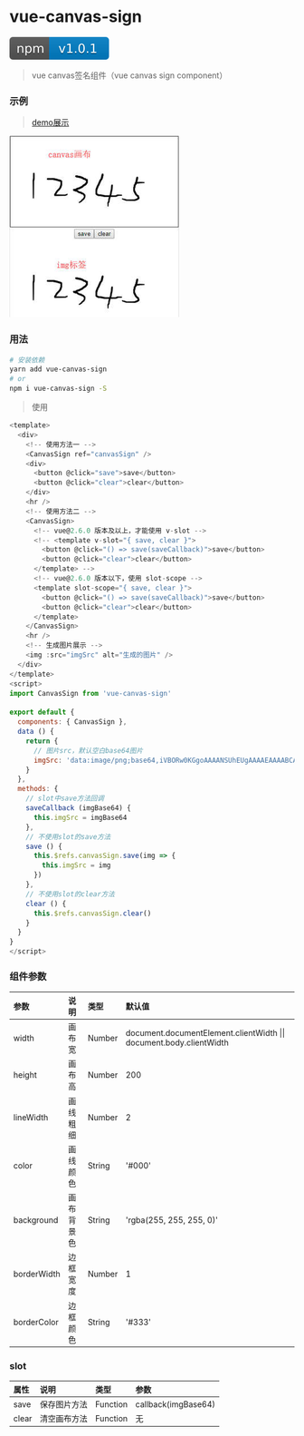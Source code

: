 # vue-canvas-sign
[![npm package](screenshot/version.svg)](https://www.npmjs.com/package/vue-canvas-sign)
> vue canvas签名组件（vue canvas sign component）  
### 示例
> [demo展示](https://jekorx.github.io/vue-canvas-sign)

![vue-canvas-sign](screenshot/pic0.jpg)

### 用法
```bash
# 安装依赖
yarn add vue-canvas-sign
# or
npm i vue-canvas-sign -S
```
> 使用
```javascript
<template>
  <div>
    <!-- 使用方法一 -->
    <CanvasSign ref="canvasSign" />
    <div>
      <button @click="save">save</button>
      <button @click="clear">clear</button>
    </div>
    <hr />
    <!-- 使用方法二 -->
    <CanvasSign>
      <!-- vue@2.6.0 版本及以上，才能使用 v-slot -->
      <!-- <template v-slot="{ save, clear }">
        <button @click="() => save(saveCallback)">save</button>
        <button @click="clear">clear</button>
      </template> -->
      <!-- vue@2.6.0 版本以下，使用 slot-scope -->
      <template slot-scope="{ save, clear }">
        <button @click="() => save(saveCallback)">save</button>
        <button @click="clear">clear</button>
      </template>
    </CanvasSign>
    <hr />
    <!-- 生成图片展示 -->
    <img :src="imgSrc" alt="生成的图片" />
  </div>
</template>
<script>
import CanvasSign from 'vue-canvas-sign'

export default {
  components: { CanvasSign },
  data () {
    return {
      // 图片src，默认空白base64图片
      imgSrc: 'data:image/png;base64,iVBORw0KGgoAAAANSUhEUgAAAAEAAAABCAYAAAAfFcSJAAAAC0lEQVQYV2NgAAIAAAUAAarVyFEAAAAASUVORK5CYII='
    }
  },
  methods: {
    // slot中save方法回调
    saveCallback (imgBase64) {
      this.imgSrc = imgBase64
    },
    // 不使用slot的save方法
    save () {
      this.$refs.canvasSign.save(img => {
        this.imgSrc = img
      })
    },
    // 不使用slot的clear方法
    clear () {
      this.$refs.canvasSign.clear()
    }
  }
}
</script>
```
### 组件参数
| 参数          | 说明       | 类型    |  默认值 |
| :------------ | :--------  | :------ | :----- |
| width         | 画布宽     | Number  | document.documentElement.clientWidth &vert;&vert; document.body.clientWidth |
| height        | 画布高     | Number  | 200 |
| lineWidth     | 画线粗细   | Number  | 2 |
| color         | 画线颜色   | String  | '#000' |
| background    | 画布背景色 | String  | 'rgba(255, 255, 255, 0)' |
| borderWidth   | 边框宽度   | Number  | 1 |
| borderColor   | 边框颜色   | String  | '#333' |
### slot
| 属性   | 说明        | 类型      |  参数 |
| :----- | :---------- | :------- | :----- |
| save   | 保存图片方法 | Function | callback(imgBase64) |
| clear  | 清空画布方法 | Function | 无 |
